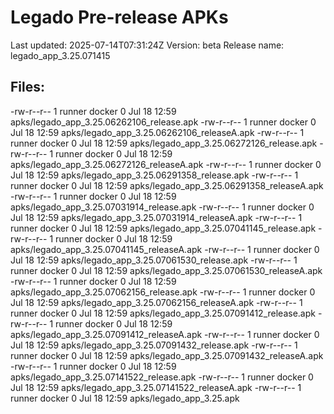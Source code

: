 # Legado Pre-release APKs
Last updated: 2025-07-14T07:31:24Z
Version: beta
Release name: legado_app_3.25.071415
## Files:
-rw-r--r-- 1 runner docker 0 Jul 18 12:59 apks/legado_app_3.25.06262106_release.apk
-rw-r--r-- 1 runner docker 0 Jul 18 12:59 apks/legado_app_3.25.06262106_releaseA.apk
-rw-r--r-- 1 runner docker 0 Jul 18 12:59 apks/legado_app_3.25.06272126_release.apk
-rw-r--r-- 1 runner docker 0 Jul 18 12:59 apks/legado_app_3.25.06272126_releaseA.apk
-rw-r--r-- 1 runner docker 0 Jul 18 12:59 apks/legado_app_3.25.06291358_release.apk
-rw-r--r-- 1 runner docker 0 Jul 18 12:59 apks/legado_app_3.25.06291358_releaseA.apk
-rw-r--r-- 1 runner docker 0 Jul 18 12:59 apks/legado_app_3.25.07031914_release.apk
-rw-r--r-- 1 runner docker 0 Jul 18 12:59 apks/legado_app_3.25.07031914_releaseA.apk
-rw-r--r-- 1 runner docker 0 Jul 18 12:59 apks/legado_app_3.25.07041145_release.apk
-rw-r--r-- 1 runner docker 0 Jul 18 12:59 apks/legado_app_3.25.07041145_releaseA.apk
-rw-r--r-- 1 runner docker 0 Jul 18 12:59 apks/legado_app_3.25.07061530_release.apk
-rw-r--r-- 1 runner docker 0 Jul 18 12:59 apks/legado_app_3.25.07061530_releaseA.apk
-rw-r--r-- 1 runner docker 0 Jul 18 12:59 apks/legado_app_3.25.07062156_release.apk
-rw-r--r-- 1 runner docker 0 Jul 18 12:59 apks/legado_app_3.25.07062156_releaseA.apk
-rw-r--r-- 1 runner docker 0 Jul 18 12:59 apks/legado_app_3.25.07091412_release.apk
-rw-r--r-- 1 runner docker 0 Jul 18 12:59 apks/legado_app_3.25.07091412_releaseA.apk
-rw-r--r-- 1 runner docker 0 Jul 18 12:59 apks/legado_app_3.25.07091432_release.apk
-rw-r--r-- 1 runner docker 0 Jul 18 12:59 apks/legado_app_3.25.07091432_releaseA.apk
-rw-r--r-- 1 runner docker 0 Jul 18 12:59 apks/legado_app_3.25.07141522_release.apk
-rw-r--r-- 1 runner docker 0 Jul 18 12:59 apks/legado_app_3.25.07141522_releaseA.apk
-rw-r--r-- 1 runner docker 0 Jul 18 12:59 apks/legado_app_3.25.apk
